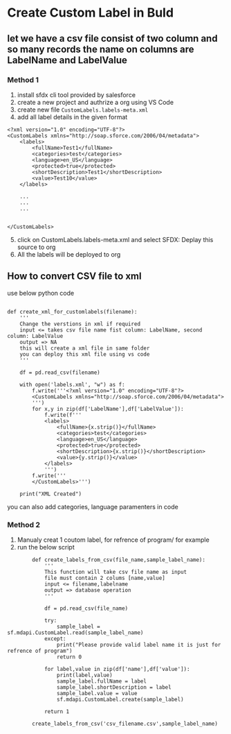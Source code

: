 # Create Custom Label in Buld
## let we have a csv file consist of two column and so many records the name on columns are LabelName and LabelValue
### Method 1
1. install sfdx cli tool provided by salesforce
2. create a new project and authrize a org using VS Code
3. create new file `CustomLabels.labels-meta.xml`
4. add all label details in the given format
```
<?xml version="1.0" encoding="UTF-8"?>
<CustomLabels xmlns="http://soap.sforce.com/2006/04/metadata">
    <labels>
        <fullName>Test1</fullName>
        <categories>test</categories>
        <language>en_US</language>
        <protected>true</protected>
        <shortDescription>Test1</shortDescription>
        <value>Test10</value>
    </labels>

    ... 
    ...
    ...


</CustomLabels>
```

5. click on CustomLabels.labels-meta.xml and select SFDX: Deplay this source to org
6. All the labels will be deployed to org


## How to convert CSV file to xml 
use below python code
```

def create_xml_for_customlabels(filename):
    '''
    Change the verstions in xml if required
    input <= takes csv file name fist column: LabelName, second column: LabelValue
    output => NA
    this will create a xml file in same folder
    you can deploy this xml file using vs code
    '''

    df = pd.read_csv(filename)
    
    with open('labels.xml', "w") as f:
        f.write('''<?xml version="1.0" encoding="UTF-8"?>
        <CustomLabels xmlns="http://soap.sforce.com/2006/04/metadata">
        ''')
        for x,y in zip(df['LabelName'],df['LabelValue']):
            f.write(f'''
            <labels>
                <fullName>{x.strip()}</fullName>
                <categories>test</categories>
                <language>en_US</language>
                <protected>true</protected>
                <shortDescription>{x.strip()}</shortDescription>
                <value>{y.strip()}</value>
            </labels>
            ''')
        f.write('''
        </CustomLabels>''')
        
    print("XML Created")

```


you can also add categories, language paramenters in code


### Method 2

1. Manualy creat 1 coutom label, for refrence of program/ for example
2. run the below script
```
        def create_labels_from_csv(file_name,sample_label_name):
            '''
            This function will take csv file name as input 
            file must contain 2 colums [name,value]
            input <= filename,labelname
            output => database operation
            '''

            df = pd.read_csv(file_name)

            try:
                sample_label = sf.mdapi.CustomLabel.read(sample_label_name)
            except:
                print("Please provide valid label name it is just for refrence of program")
                return 0
            
            for label,value in zip(df['name'],df['value']):
                print(label,value)
                sample_label.fullName = label
                sample_label.shortDescription = label
                sample_label.value = value
                sf.mdapi.CustomLabel.create(sample_label)
            
            return 1

        create_labels_from_csv('csv_filename.csv',sample_label_name)
        
```
